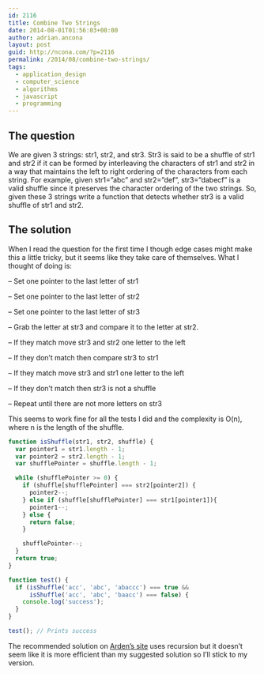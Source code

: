 ```yaml
---
id: 2116
title: Combine Two Strings
date: 2014-08-01T01:56:03+00:00
author: adrian.ancona
layout: post
guid: http://ncona.com/?p=2116
permalink: /2014/08/combine-two-strings/
tags:
  - application_design
  - computer_science
  - algorithms
  - javascript
  - programming
---
```

## The question

We are given 3 strings: str1, str2, and str3. Str3 is said to be a shuffle of str1 and str2 if it can be formed by interleaving the characters of str1 and str2 in a way that maintains the left to right ordering of the characters from each string. For example, given str1=&#8221;abc&#8221; and str2=&#8221;def&#8221;, str3=&#8221;dabecf&#8221; is a valid shuffle since it preserves the character ordering of the two strings. So, given these 3 strings write a function that detects whether str3 is a valid shuffle of str1 and str2.

<!--more-->

## The solution

When I read the question for the first time I though edge cases might make this a little tricky, but it seems like they take care of themselves. What I thought of doing is:

&#8211; Set one pointer to the last letter of str1
  
&#8211; Set one pointer to the last letter of str2
  
&#8211; Set one pointer to the last letter of str3
  
&#8211; Grab the letter at str3 and compare it to the letter at str2.
  
&#8211; If they match move str3 and str2 one letter to the left
  
&#8211; If they don&#8217;t match then compare str3 to str1
  
&#8211; If they match move str3 and str1 one letter to the left
  
&#8211; If they don&#8217;t match then str3 is not a shuffle
  
&#8211; Repeat until there are not more letters on str3

This seems to work fine for all the tests I did and the complexity is O(n), where n is the length of the shuffle.

```js
function isShuffle(str1, str2, shuffle) {
  var pointer1 = str1.length - 1;
  var pointer2 = str2.length - 1;
  var shufflePointer = shuffle.length - 1;

  while (shufflePointer >= 0) {
    if (shuffle[shufflePointer] === str2[pointer2]) {
      pointer2--;
    } else if (shuffle[shufflePointer] === str1[pointer1]){
      pointer1--;
    } else {
      return false;
    }

    shufflePointer--;
  }
  return true;
}

function test() {
  if (isShuffle('acc', 'abc', 'abaccc') === true &&
      isShuffle('acc', 'abc', 'baacc') === false) {
    console.log('success');
  }
}

test(); // Prints success
```

The recommended solution on [Arden&#8217;s site](http://www.ardendertat.com/2011/10/10/programming-interview-questions-6-combine-two-strings/ "Arden Dertat") uses recursion but it doesn&#8217;t seem like it is more efficient than my suggested solution so I&#8217;ll stick to my version.
